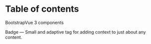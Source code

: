 # Table of contents

BootstrapVue 3 components

<ClientOnly>
    <b-list-group>
        <b-list-group-item>
            <RouterLink to="./Badge.html">Badge</RouterLink> — Small and adaptive tag for adding context to just about any content.
        </b-list-group-item>
    </b-list-group>
</ClientOnly>